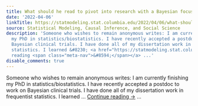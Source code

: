 ```yaml
---
title: What should he read to pivot into research with a Bayesian focus?
date: '2022-04-06'
linkTitle: https://statmodeling.stat.columbia.edu/2022/04/06/what-should-he-read-to-pivot-into-research-with-a-bayesian-focus/
source: Statistical Modeling, Causal Inference, and Social Science
description: 'Someone who wishes to remain anonymous writes: I am currently finishing
  my PhD in statistics/biostatistics. I have recently accepted a postdoc to work on
  Bayesian clinical trials. I have done all of my dissertation work in frequentist
  statistics. I learned &#8230; <a href="https://statmodeling.stat.columbia.edu/2022/04/06/what-should-he-read-to-pivot-into-research-with-a-bayesian-focus/">Continue
  reading <span class="meta-nav">&#8594;</span></a> ...'
disable_comments: true
---
```

Someone who wishes to remain anonymous writes: I am currently finishing my PhD in statistics/biostatistics. I have recently accepted a postdoc to work on Bayesian clinical trials. I have done all of my dissertation work in frequentist statistics. I learned &#8230; <a href="https://statmodeling.stat.columbia.edu/2022/04/06/what-should-he-read-to-pivot-into-research-with-a-bayesian-focus/">Continue reading <span class="meta-nav">&#8594;</span></a> ...